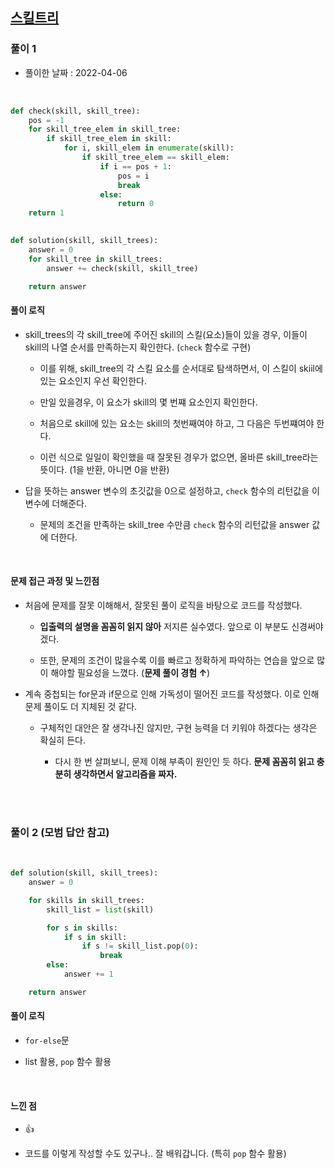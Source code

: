 ## <a href="https://programmers.co.kr/learn/courses/30/lessons/49993">스킬트리</a>

### 풀이 1

- 풀이한 날짜 : 2022-04-06

<br/>

```python
def check(skill, skill_tree):
    pos = -1
    for skill_tree_elem in skill_tree:
        if skill_tree_elem in skill:
            for i, skill_elem in enumerate(skill):
                if skill_tree_elem == skill_elem:
                    if i == pos + 1:
                        pos = i
                        break
                    else:
                        return 0
    return 1

                    
def solution(skill, skill_trees):
    answer = 0
    for skill_tree in skill_trees:
        answer += check(skill, skill_tree)

    return answer
```

#### 풀이 로직

- skill_trees의 각 skill_tree에 주어진 skill의 스킬(요소)들이 있을 경우, 이들이 skill의 나열 순서를 만족하는지 확인한다. (<code>check</code> 함수로 구현)

    - 이를 위해, skill_tree의 각 스킬 요소를 순서대로 탐색하면서, 이 스킬이 skiil에 있는 요소인지 우선 확인한다.

    - 만일 있을경우, 이 요소가 skill의 몇 번쨰 요소인지 확인한다.

    - 처음으로 skill에 있는 요소는 skill의 첫번째여야 하고, 그 다음은 두번쨰여야 한다.

    - 이런 식으로 일일이 확인했을 때 잘못된 경우가 없으면, 올바른 skill_tree라는 뜻이다. (1을 반환, 아니면 0을 반환)

- 답을 뜻하는 answer 변수의 초깃값을 0으로 설정하고, <code>check</code> 함수의 리턴값을 이 변수에 더해준다.

    - 문제의 조건을 만족하는 skill_tree 수만큼 <code>check</code> 함수의 리턴값을 answer 값에 더한다.

<br/>

#### 문제 접근 과정 및 느낀점

- 처음에 문제를 잘못 이해해서, 잘못된 풀이 로직을 바탕으로 코드를 작성했다.

    - <strong>입출력의 설명을 꼼꼼히 읽지 않아</strong> 저지른 실수였다. 앞으로 이 부분도 신경써야겠다.

    - 또한, 문제의 조건이 많을수록 이를 빠르고 정확하게 파악하는 연습을 앞으로 많이 해야할 필요성을 느꼈다. (<strong>문제 풀이 경험 ↑</strong>)

- 계속 중첩되는 for문과 if문으로 인해 가독성이 떨어진 코드를 작성했다. 이로 인해 문제 풀이도 더 지체된 것 같다.

    - 구체적인 대안은 잘 생각나진 않지만, 구현 능력을 더 키워야 하겠다는 생각은 확실히 든다.

        - 다시 한 번 살펴보니, 문제 이해 부족이 원인인 듯 하다. <strong>문제 꼼꼼히 읽고 충분히 생각하면서 알고리즘을 짜자.</strong>

<br/><br/>

### 풀이 2 (모범 답안 참고)

<br/>

```python
def solution(skill, skill_trees):
    answer = 0

    for skills in skill_trees:
        skill_list = list(skill)

        for s in skills:
            if s in skill:
                if s != skill_list.pop(0):
                    break
        else:
            answer += 1

    return answer
```

#### 풀이 로직

- <code>for-else</code>문

- list 활용, <code>pop</code> 함수 활용

<br/>

#### 느낀 점

- 👍

- 코드를 이렇게 작성할 수도 있구나.. 잘 배워갑니다. (특히 <code>pop</code> 함수 활용)